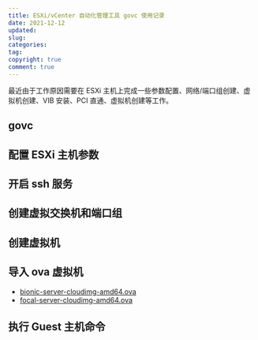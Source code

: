 ```yaml
---
title: ESXi/vCenter 自动化管理工具 govc 使用记录
date: 2021-12-12
updated:
slug:
categories:
tag:
copyright: true
comment: true
---
```


最近由于工作原因需要在 ESXi 主机上完成一些参数配置、网络/端口组创建、虚拟机创建、VIB 安装、PCI 直通、虚拟机创建等工作。

## govc

## 配置 ESXi 主机参数

## 开启 ssh 服务

## 创建虚拟交换机和端口组

## 创建虚拟机

## 导入 ova 虚拟机

- [bionic-server-cloudimg-amd64.ova](https://cloud-images.ubuntu.com/bionic/current/bionic-server-cloudimg-amd64.ova)
- [focal-server-cloudimg-amd64.ova ](https://cloud-images.ubuntu.com/focal/current/focal-server-cloudimg-amd64.ova)

## 执行 Guest 主机命令